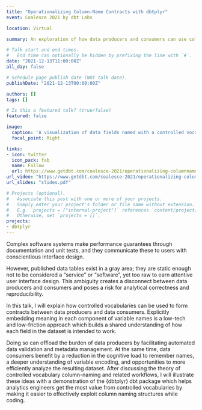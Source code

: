 ```yaml
---
title: "Operationalizing Column-Name Contracts with dbtplyr"
event: Coalesce 2021 by dbt Labs

location: Virtual

summary: An exploration of how data producers and consumers can use column names as interfaces, configuations, and code to improve data quality and discoverability. The second half of the talk demonstrates how to implement these ideas with my `dbtplyr` dbt package.

# Talk start and end times.
#   End time can optionally be hidden by prefixing the line with `#`.
date: "2021-12-13T11:00:00Z"
all_day: false

# Schedule page publish date (NOT talk date).
publishDate: "2021-12-13T00:00:00Z"

authors: []
tags: []

# Is this a featured talk? (true/false)
featured: false

image:
  caption: 'A visualization of data fields named with a controlled vocabulary'
  focal_point: Right

links:
- icon: twitter
  icon_pack: fab
  name: Follow
  url: https://www.getdbt.com/coalesce-2021/operationalizing-columnname-contracts-with-dbtplyr/
url_video: "https://www.getdbt.com/coalesce-2021/operationalizing-columnname-contracts-with-dbtplyr/"
url_slides: "slides.pdf"

# Projects (optional).
#   Associate this post with one or more of your projects.
#   Simply enter your project's folder or file name without extension.
#   E.g. `projects = ["internal-project"]` references `content/project/deep-learning/index.md`.
#   Otherwise, set `projects = []`.
projects:
- dbtplyr
---
```


Complex software systems make performance guarantees through documentation and unit tests, and they communicate these to users with conscientious interface design.

However, published data tables exist in a gray area; they are static enough not to be considered a “service” or “software”, yet too raw to earn attentive user interface design. This ambiguity creates a disconnect between data producers and consumers and poses a risk for analytical correctness and reproducibility.

In this talk, I will explain how controlled vocabularies can be used to form contracts between data producers and data consumers. Explicitly embedding meaning in each component of variable names is a low-tech and low-friction approach which builds a shared understanding of how each field in the dataset is intended to work.

Doing so can offload the burden of data producers by facilitating automated data validation and metadata management. At the same time, data consumers benefit by a reduction in the cognitive load to remember names, a deeper understanding of variable encoding, and opportunities to more efficiently analyze the resulting dataset. After discussing the theory of controlled vocabulary column-naming and related workflows, I will illustrate these ideas with a demonstration of the {dbtplyr} dbt package which helps analytics engineers get the most value from controlled vocabularies by making it easier to effectively exploit column naming structures while coding.
